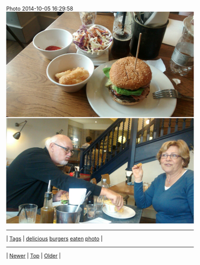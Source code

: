 <!--
title: Photo 2014-10-05 16
date: 2020-06-28T15:02:25.127Z
tags: delicious, burgers, eaten, photo
-->












Photo 2014-10-05 16:29:58
![](99234602337-0.jpg)
![](99234602337-1.jpg)

<!--BOTTOM-POST-NAVIGATION-->
---

| [Tags](tags.md) | [delicious](tag-delicious.md) [burgers](tag-burgers.md) [eaten](tag-eaten.md) [photo](tag-photo.md) |

---

| [Newer](98822233947.md) | [Top](index.md) | [Older](99299471437.md) |